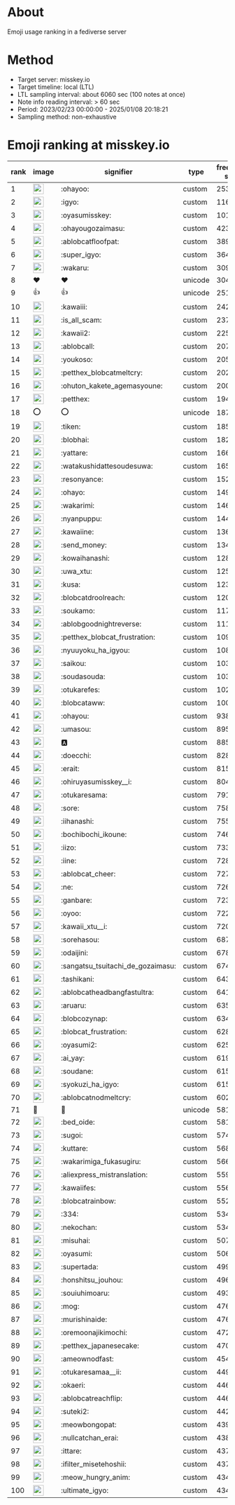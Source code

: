# About
Emoji usage ranking in a fediverse server

# Method
- Target server: misskey.io
- Target timeline: local (LTL)
- LTL sampling interval: about 6060 sec (100 notes at once)
- Note info reading interval: > 60 sec
- Period: 2023/02/23 00:00:00 - 2025/01/08 20:18:21 
- Sampling method: non-exhaustive

# Emoji ranking at misskey.io

|rank|image|signifier|type|frequency score|
|----|----|----|----|----|
|1|<img height="24" src="https://misskey.io/emoji/ohayoo.webp">|:ohayoo:|custom|253087|
|2|<img height="24" src="https://misskey.io/emoji/igyo.webp">|:igyo:|custom|116558|
|3|<img height="24" src="https://misskey.io/emoji/oyasumisskey.webp">|:oyasumisskey:|custom|101808|
|4|<img height="24" src="https://misskey.io/emoji/ohayougozaimasu.webp">|:ohayougozaimasu:|custom|42387|
|5|<img height="24" src="https://misskey.io/emoji/ablobcatfloofpat.webp">|:ablobcatfloofpat:|custom|38944|
|6|<img height="24" src="https://misskey.io/emoji/super_igyo.webp">|:super_igyo:|custom|36496|
|7|<img height="24" src="https://misskey.io/emoji/wakaru.webp">|:wakaru:|custom|30989|
|8|❤|❤|unicode|30408|
|9|👍|👍|unicode|25169|
|10|<img height="24" src="https://misskey.io/emoji/kawaiii.webp">|:kawaiii:|custom|24254|
|11|<img height="24" src="https://misskey.io/emoji/is_all_scam.webp">|:is_all_scam:|custom|23711|
|12|<img height="24" src="https://misskey.io/emoji/kawaii2.webp">|:kawaii2:|custom|22549|
|13|<img height="24" src="https://misskey.io/emoji/ablobcall.webp">|:ablobcall:|custom|20764|
|14|<img height="24" src="https://misskey.io/emoji/youkoso.webp">|:youkoso:|custom|20514|
|15|<img height="24" src="https://misskey.io/emoji/petthex_blobcatmeltcry.webp">|:petthex_blobcatmeltcry:|custom|20203|
|16|<img height="24" src="https://misskey.io/emoji/ohuton_kakete_agemasyoune.webp">|:ohuton_kakete_agemasyoune:|custom|20028|
|17|<img height="24" src="https://misskey.io/emoji/petthex.webp">|:petthex:|custom|19479|
|18|⭕|⭕|unicode|18726|
|19|<img height="24" src="https://misskey.io/emoji/tiken.webp">|:tiken:|custom|18581|
|20|<img height="24" src="https://misskey.io/emoji/blobhai.webp">|:blobhai:|custom|18268|
|21|<img height="24" src="https://misskey.io/emoji/yattare.webp">|:yattare:|custom|16623|
|22|<img height="24" src="https://misskey.io/emoji/watakushidattesoudesuwa.webp">|:watakushidattesoudesuwa:|custom|16580|
|23|<img height="24" src="https://misskey.io/emoji/resonyance.webp">|:resonyance:|custom|15243|
|24|<img height="24" src="https://misskey.io/emoji/ohayo.webp">|:ohayo:|custom|14980|
|25|<img height="24" src="https://misskey.io/emoji/wakarimi.webp">|:wakarimi:|custom|14635|
|26|<img height="24" src="https://misskey.io/emoji/nyanpuppu.webp">|:nyanpuppu:|custom|14459|
|27|<img height="24" src="https://misskey.io/emoji/kawaiine.webp">|:kawaiine:|custom|13625|
|28|<img height="24" src="https://misskey.io/emoji/send_money.webp">|:send_money:|custom|13414|
|29|<img height="24" src="https://misskey.io/emoji/kowaihanashi.webp">|:kowaihanashi:|custom|12835|
|30|<img height="24" src="https://misskey.io/emoji/uwa_xtu.webp">|:uwa_xtu:|custom|12531|
|31|<img height="24" src="https://misskey.io/emoji/kusa.webp">|:kusa:|custom|12389|
|32|<img height="24" src="https://misskey.io/emoji/blobcatdroolreach.webp">|:blobcatdroolreach:|custom|12055|
|33|<img height="24" src="https://misskey.io/emoji/soukamo.webp">|:soukamo:|custom|11725|
|34|<img height="24" src="https://misskey.io/emoji/ablobgoodnightreverse.webp">|:ablobgoodnightreverse:|custom|11195|
|35|<img height="24" src="https://misskey.io/emoji/petthex_blobcat_frustration.webp">|:petthex_blobcat_frustration:|custom|10922|
|36|<img height="24" src="https://misskey.io/emoji/nyuuyoku_ha_igyou.webp">|:nyuuyoku_ha_igyou:|custom|10858|
|37|<img height="24" src="https://misskey.io/emoji/saikou.webp">|:saikou:|custom|10331|
|38|<img height="24" src="https://misskey.io/emoji/soudasouda.webp">|:soudasouda:|custom|10327|
|39|<img height="24" src="https://misskey.io/emoji/otukarefes.webp">|:otukarefes:|custom|10281|
|40|<img height="24" src="https://misskey.io/emoji/blobcataww.webp">|:blobcataww:|custom|10057|
|41|<img height="24" src="https://misskey.io/emoji/ohayou.webp">|:ohayou:|custom|9389|
|42|<img height="24" src="https://misskey.io/emoji/umasou.webp">|:umasou:|custom|8951|
|43|<img height="24" src="https://misskey.io/emoji/a.webp">|:a:|custom|8859|
|44|<img height="24" src="https://misskey.io/emoji/doecchi.webp">|:doecchi:|custom|8285|
|45|<img height="24" src="https://misskey.io/emoji/erait.webp">|:erait:|custom|8150|
|46|<img height="24" src="https://misskey.io/emoji/ohiruyasumisskey__i.webp">|:ohiruyasumisskey__i:|custom|8041|
|47|<img height="24" src="https://misskey.io/emoji/otukaresama.webp">|:otukaresama:|custom|7912|
|48|<img height="24" src="https://misskey.io/emoji/sore.webp">|:sore:|custom|7581|
|49|<img height="24" src="https://misskey.io/emoji/iihanashi.webp">|:iihanashi:|custom|7558|
|50|<img height="24" src="https://misskey.io/emoji/bochibochi_ikoune.webp">|:bochibochi_ikoune:|custom|7464|
|51|<img height="24" src="https://misskey.io/emoji/iizo.webp">|:iizo:|custom|7338|
|52|<img height="24" src="https://misskey.io/emoji/iine.webp">|:iine:|custom|7284|
|53|<img height="24" src="https://misskey.io/emoji/ablobcat_cheer.webp">|:ablobcat_cheer:|custom|7270|
|54|<img height="24" src="https://misskey.io/emoji/ne.webp">|:ne:|custom|7267|
|55|<img height="24" src="https://misskey.io/emoji/ganbare.webp">|:ganbare:|custom|7230|
|56|<img height="24" src="https://misskey.io/emoji/oyoo.webp">|:oyoo:|custom|7227|
|57|<img height="24" src="https://misskey.io/emoji/kawaii_xtu__i.webp">|:kawaii_xtu__i:|custom|7204|
|58|<img height="24" src="https://misskey.io/emoji/sorehasou.webp">|:sorehasou:|custom|6878|
|59|<img height="24" src="https://misskey.io/emoji/odaijini.webp">|:odaijini:|custom|6787|
|60|<img height="24" src="https://misskey.io/emoji/sangatsu_tsuitachi_de_gozaimasu.webp">|:sangatsu_tsuitachi_de_gozaimasu:|custom|6741|
|61|<img height="24" src="https://misskey.io/emoji/tashikani.webp">|:tashikani:|custom|6435|
|62|<img height="24" src="https://misskey.io/emoji/ablobcatheadbangfastultra.webp">|:ablobcatheadbangfastultra:|custom|6411|
|63|<img height="24" src="https://misskey.io/emoji/aruaru.webp">|:aruaru:|custom|6356|
|64|<img height="24" src="https://misskey.io/emoji/blobcozynap.webp">|:blobcozynap:|custom|6342|
|65|<img height="24" src="https://misskey.io/emoji/blobcat_frustration.webp">|:blobcat_frustration:|custom|6284|
|66|<img height="24" src="https://misskey.io/emoji/oyasumi2.webp">|:oyasumi2:|custom|6259|
|67|<img height="24" src="https://misskey.io/emoji/ai_yay.webp">|:ai_yay:|custom|6198|
|68|<img height="24" src="https://misskey.io/emoji/soudane.webp">|:soudane:|custom|6158|
|69|<img height="24" src="https://misskey.io/emoji/syokuzi_ha_igyo.webp">|:syokuzi_ha_igyo:|custom|6157|
|70|<img height="24" src="https://misskey.io/emoji/ablobcatnodmeltcry.webp">|:ablobcatnodmeltcry:|custom|6029|
|71|🎉|🎉|unicode|5815|
|72|<img height="24" src="https://misskey.io/emoji/bed_oide.webp">|:bed_oide:|custom|5810|
|73|<img height="24" src="https://misskey.io/emoji/sugoi.webp">|:sugoi:|custom|5748|
|74|<img height="24" src="https://misskey.io/emoji/kuttare.webp">|:kuttare:|custom|5682|
|75|<img height="24" src="https://misskey.io/emoji/wakarimiga_fukasugiru.webp">|:wakarimiga_fukasugiru:|custom|5666|
|76|<img height="24" src="https://misskey.io/emoji/aliexpress_mistranslation.webp">|:aliexpress_mistranslation:|custom|5590|
|77|<img height="24" src="https://misskey.io/emoji/kawaiifes.webp">|:kawaiifes:|custom|5564|
|78|<img height="24" src="https://misskey.io/emoji/blobcatrainbow.webp">|:blobcatrainbow:|custom|5525|
|79|<img height="24" src="https://misskey.io/emoji/334.webp">|:334:|custom|5347|
|80|<img height="24" src="https://misskey.io/emoji/nekochan.webp">|:nekochan:|custom|5342|
|81|<img height="24" src="https://misskey.io/emoji/misuhai.webp">|:misuhai:|custom|5070|
|82|<img height="24" src="https://misskey.io/emoji/oyasumi.webp">|:oyasumi:|custom|5069|
|83|<img height="24" src="https://misskey.io/emoji/supertada.webp">|:supertada:|custom|4993|
|84|<img height="24" src="https://misskey.io/emoji/honshitsu_jouhou.webp">|:honshitsu_jouhou:|custom|4966|
|85|<img height="24" src="https://misskey.io/emoji/souiuhimoaru.webp">|:souiuhimoaru:|custom|4931|
|86|<img height="24" src="https://misskey.io/emoji/mog.webp">|:mog:|custom|4765|
|87|<img height="24" src="https://misskey.io/emoji/murishinaide.webp">|:murishinaide:|custom|4763|
|88|<img height="24" src="https://misskey.io/emoji/oremoonajikimochi.webp">|:oremoonajikimochi:|custom|4727|
|89|<img height="24" src="https://misskey.io/emoji/petthex_japanesecake.webp">|:petthex_japanesecake:|custom|4705|
|90|<img height="24" src="https://misskey.io/emoji/ameownodfast.webp">|:ameownodfast:|custom|4544|
|91|<img height="24" src="https://misskey.io/emoji/otukaresamaa__ii.webp">|:otukaresamaa__ii:|custom|4492|
|92|<img height="24" src="https://misskey.io/emoji/okaeri.webp">|:okaeri:|custom|4462|
|93|<img height="24" src="https://misskey.io/emoji/ablobcatreachflip.webp">|:ablobcatreachflip:|custom|4462|
|94|<img height="24" src="https://misskey.io/emoji/suteki2.webp">|:suteki2:|custom|4420|
|95|<img height="24" src="https://misskey.io/emoji/meowbongopat.webp">|:meowbongopat:|custom|4399|
|96|<img height="24" src="https://misskey.io/emoji/nullcatchan_erai.webp">|:nullcatchan_erai:|custom|4384|
|97|<img height="24" src="https://misskey.io/emoji/ittare.webp">|:ittare:|custom|4376|
|98|<img height="24" src="https://misskey.io/emoji/ifilter_misetehoshii.webp">|:ifilter_misetehoshii:|custom|4370|
|99|<img height="24" src="https://misskey.io/emoji/meow_hungry_anim.webp">|:meow_hungry_anim:|custom|4347|
|100|<img height="24" src="https://misskey.io/emoji/ultimate_igyo.webp">|:ultimate_igyo:|custom|4341|

